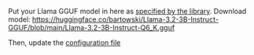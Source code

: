 Put your Llama GGUF model in here as [specified by the library](https://github.com/ggml-org/llama.cpp#:~:text=llama.cpp%20requires,%239669).
Download model: https://huggingface.co/bartowski/Llama-3.2-3B-Instruct-GGUF/blob/main/Llama-3.2-3B-Instruct-Q6_K.gguf

Then, update the [configuration file](../src/config)
